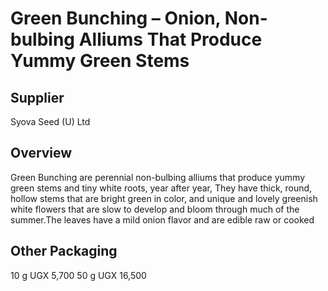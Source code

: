 # Green Bunching – Onion, Non-bulbing Alliums That Produce Yummy Green Stems

## Supplier
Syova Seed (U) Ltd

## Overview
Green Bunching are perennial non-bulbing alliums that produce yummy green stems and tiny white roots, year after year, They have thick, round, hollow stems that are bright green in color, and unique and lovely greenish white flowers that are slow to develop and bloom through much of the summer.The leaves have a mild onion flavor and are edible raw or cooked

## Other Packaging
10 g UGX 5,700
50 g UGX 16,500

